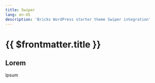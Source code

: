 ```yaml
---
title: Swiper
lang: en-US
description: 'Bricks WordPress starter theme Swiper integration'
---
```


# {{ $frontmatter.title }}

## Lorem

Ipsum